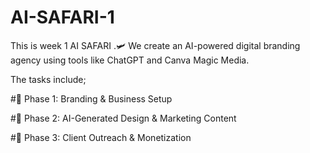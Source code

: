 # AI-SAFARI-1


This is week 1 AI SAFARI .🛩️
We create an AI-powered digital branding agency using tools like ChatGPT and Canva Magic Media. 

The tasks include;

#🔹 Phase 1: Branding & Business Setup

#🔹 Phase 2: AI-Generated Design & Marketing Content

#🔹 Phase 3: Client Outreach & Monetization
